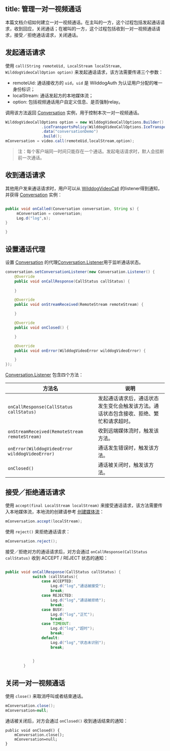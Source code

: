 title: 管理一对一视频通话
---

本篇文档介绍如何建立一对一视频通话。在主叫的一方，这个过程包括发起通话请求，收到回应，关闭通话；在被叫的一方，这个过程包括收到一对一视频通话请求，接受／拒绝通话请求，关闭通话。


## 发起通话请求

使用 `call(String remoteUid, LocalStream localStream, WilddogVideoCallOption option)` 来发起通话请求，该方法需要传递三个参数：

* remoteUid: 通话接收方的 `uid`，`uid` 是 WilddogAuth 为认证用户分配的唯一身份标识；
* localStream: 通话发起方的本地媒体流；
* option: 包括视频通话用户自定义信息、是否强制relay。

调用该方法返回 [Conversation](/conversation/Android/api/conversation.html) 实例，用于控制本次一对一视频通话。

```java
WilddogVideoCallOptions option = new WilddogVideoCallOptions.Builder()
                .iceTransportsPolicy(WilddogVideoCallOptions.IceTransportPolicy.ALL)
                .data("conversationDemo")
                .build();
mConversation = video.call(remoteUid,localStream,option);
```

> 注：每个客户端同一时间只能存在一个通话。发起电话请求时，默人会挂断前一次通话。

## 收到通话请求

其他用户发来通话请求时，用户可以从 [WilddogVideoCall](/conversation/Android/api/wilddog-video-call.html) 的listener得到通知，并获得 [Conversation](/conversation/Android/api/conversation.html) 实例：

```java

public void onCalled(Conversation conversation, String s) {
     mConversation = conversation;
     Log.d("log",s);
}

}
```

## 设置通话代理

设置 [Conversation](/conversation/Android/api/conversation.html) 的代理[Conversation.Listener](/conversation/Android/api/conversation-listener.html)用于监听通话状态。

```java
conversation.setConversationListener(new Conversation.Listener() {
    @Override
    public void onCallResponse(CallStatus callStatus) {
                       
    }

    @Override
    public void onStreamReceived(RemoteStream remoteStream) {

    }

    @Override
    public void onClosed() {

    }

    @Override
    public void onError(WilddogVideoError wilddogVideoError) {

    }
});
```

[Conversation.Listener](/conversation/Android/api/conversation-listener.html) 包含四个方法：

方法名  | 说明
------ | ------
`onCallResponse(CallStatus callStatus)` | 发起通话请求后，通话状态发生变化会触发该方法。通话状态包含接收、拒绝、繁忙和请求超时。
`onStreamReceived(RemoteStream remoteStream)`   | 收到远端媒体流时，触发该方法。
`onError(WilddogVideoError wilddogVideoError)` | 通话发生错误时，触发该方法。
`onClosed()`           | 通话被关闭时，触发该方法。

## 接受／拒绝通话请求

使用 `accept(final LocalStream localStream)` 来接受通话请求，该方法需要传入本地媒体流，本地流的创建请参考 [创建媒体流](/conversation/Android/guide/2-mediaStream.html)：

```java
mConversation.accept(localStream);
```

使用 `reject()` 来拒绝通话请求：

```java
mConversation.reject();
```

接受／拒绝对方的通话请求后，对方会通过 `onCallResponse(CallStatus callStatus)` 收到 ACCEPT / REJECT 状态的通知：

```java

public void onCallResponse(CallStatus callStatus) {
            switch (callStatus){
                case ACCEPTED:
                    Log.d("log","通话被接受");
                    break;
                case REJECTED:
                    Log.d("log","通话被拒绝");
                    break;
                case BUSY:
                    Log.d("log","正忙");
                    break;                
                case TIMEOUT:
                    Log.d("log","超时");
                    break;                
                default:
                    Log.d("log","状态未识别");
                    break;
                    

            }
        }
```

## 关闭一对一视频通话

使用 `close()` 来取消呼叫或者结束通话。

```java
mConversation.close();
mConversation=null;
```

通话被关闭后，对方会通过 `onClosed()` 收到通话结束的通知：

```
public void onClosed() {
    mConversation.close();
    mConversation=null;
}
```
